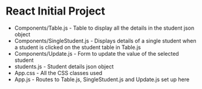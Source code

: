 # React Initial Project

- Components/Table.js - Table to display all the details in the student json object
- Components/SingleStudent.js - Displays details of a single student when a student is clicked on the student table in Table.js
- Components/Update.js - Form to update the value of the selected student
- students.js - Student details json object
- App.css - All the CSS classes used
- App.js - Routes to Table.js, SingleStudent.js and Update.js set up here